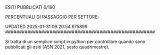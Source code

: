 ESITI PUBBLICATI 0/190 

PERCENTUALI DI PASSAGGIO PER SETTORE:

UPDATED 2025-01-31 09:20:54.975899
###################################################### 

Si tratta di un semplice script in python per controllare quando sono pubblicati gli esiti (ASN 2021, sesto quadrimestre).

